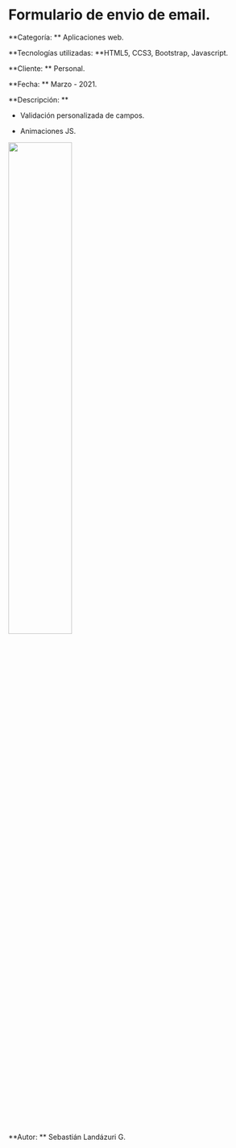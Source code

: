 # Formulario de envio de email.


**Categoría: ** Aplicaciones web.

**Tecnologías utilizadas: **HTML5, CCS3, Bootstrap, Javascript.

**Cliente: ** Personal.

**Fecha: ** Marzo - 2021.

**Descripción: ** 

- Validación personalizada de campos.

- Animaciones JS.





<img src="#" width="50%"></img> 


**Autor: ** Sebastián Landázuri G.